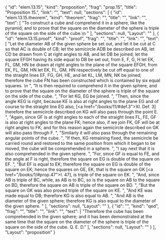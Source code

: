 {
  "id": "elem.13.15",
  "kind": "proposition",
  "frag": "prop.15",
  "title": "Proposition 15.",
  "link": "",
  "text": null,
  "sections": [
    {
      "id": "elem.13.15.theorem",
      "kind": "theorem",
      "frag": "",
      "title": "",
      "link": "",
      "text": [
        "To construct a cube and comprehend it in a sphere, like the pyramid; and to prove that the square on the diameter of the sphere is triple of the square on the side of the cube.\n      "
      ],
      "sections": null,
      "Layout": ""
    },
    {
      "id": "elem.13.15.proof",
      "kind": "proof",
      "frag": "",
      "title": "",
      "link": "",
      "text": [
        "Let the diameter AB of the given sphere be set out, and let it be cut at C so that AC is double of CB; let the semicircle ADB be described on AB, let CD be drawn from C at right angles to AB, and let DB be joined; let the square EFGH having its side equal to DB be set out, from E, F, G, H let EK, FL, GM, HN be drawn at right angles to the plane of the square EFGH, from EK, FL, GM, HN let EK, FL, GM, HN respectively be cut off equal to one of the straight lines EF, FG, GH, HE, and let KL, LM, MN, NK be joined; therefore the cube FN has been constructed which is contained by six equal squares. \n      ",
        "It is then required to comprehend it in the given sphere, and to prove that the square on the diameter of the sphere is triple of the square on the side of the cube. ",
        "For let KG, EG be joined. ",
        "Then, since the angle KEG is right, because KE is also at right angles to the plane EG and of course to the straight line EG also, [<a href=\"/books/11/#def.3\">XI. Def. 3</a>] therefore the semicircle described on KG will also pass through the point E. ",
        "Again, since GF is at right angles to each of the straight lines FL, FE, GF is also at right angles to the plane FK; hence also, if we join FK, GF will be at right angles to FK; and for this reason again the semicircle described on GK will also pass through F. ",
        "Similarly it will also pass through the remaining angular points of the cube. ",
        "If then, KG remaining fixed, the semicircle be carried round and restored to the same position from which it began to be moved, the cube will be comprehended in a sphere. ",
        "I say next that it is also comprehended in the given sphere. ",
        "For, since GF is equal to FE, and the angle at F is right, therefore the square on EG is double of the square on EF. ",
        "But EF is equal to EK; therefore the square on EG is double of the square on EK; hence the squares on GE, EK, that is the square on GK [<a href=\"/books/1/#prop.47\">I. 47</a>], is triple of the square on EK. ",
        "And, since AB is triple of BC, while, as AB is to BC, so is the square on AB to the square on BD, therefore the square on AB is triple of the square on BD. ",
        "But the square on GK was also proved triple of the square on KE. ",
        "And KE was made equal to DB; therefore KG is also equal to AB. ",
        "And AB is the diameter of the given sphere; therefore KG is also equal to the diameter of the given sphere. "
      ],
      "sections": null,
      "Layout": ""
    },
    {
      "id": "",
      "kind": "qed",
      "frag": "",
      "title": "",
      "link": "",
      "text": [
        "Therefore the cube has been comprehended in the given sphere; and it has been demonstrated at the same time that the square on the diameter of the sphere is triple of the square on the side of the cube. Q. E. D."
      ],
      "sections": null,
      "Layout": ""
    }
  ],
  "Layout": "proposition"
}
